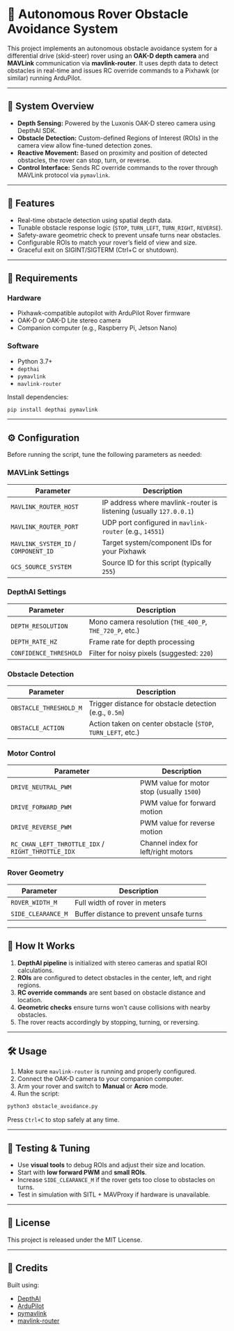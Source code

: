 # 🤖 Autonomous Rover Obstacle Avoidance System

This project implements an autonomous obstacle avoidance system for a differential drive (skid-steer) rover using an **OAK-D depth camera** and **MAVLink** communication via **mavlink-router**. It uses depth data to detect obstacles in real-time and issues RC override commands to a Pixhawk (or similar) running ArduPilot.

---

## 📸 System Overview

- **Depth Sensing:** Powered by the Luxonis OAK-D stereo camera using DepthAI SDK.
- **Obstacle Detection:** Custom-defined Regions of Interest (ROIs) in the camera view allow fine-tuned detection zones.
- **Reactive Movement:** Based on proximity and position of detected obstacles, the rover can stop, turn, or reverse.
- **Control Interface:** Sends RC override commands to the rover through MAVLink protocol via `pymavlink`.

---

## 🚀 Features

- Real-time obstacle detection using spatial depth data.
- Tunable obstacle response logic (`STOP`, `TURN_LEFT`, `TURN_RIGHT`, `REVERSE`).
- Safety-aware geometric check to prevent unsafe turns near obstacles.
- Configurable ROIs to match your rover’s field of view and size.
- Graceful exit on SIGINT/SIGTERM (Ctrl+C or shutdown).

---

## 🧰 Requirements

### Hardware

- Pixhawk-compatible autopilot with ArduPilot Rover firmware
- OAK-D or OAK-D Lite stereo camera
- Companion computer (e.g., Raspberry Pi, Jetson Nano)

### Software

- Python 3.7+
- `depthai`
- `pymavlink`
- `mavlink-router`

Install dependencies:

```bash
pip install depthai pymavlink
```

---

## ⚙️ Configuration

Before running the script, tune the following parameters as needed:

### MAVLink Settings

| Parameter | Description |
|----------|-------------|
| `MAVLINK_ROUTER_HOST` | IP address where mavlink-router is listening (usually `127.0.0.1`) |
| `MAVLINK_ROUTER_PORT` | UDP port configured in `mavlink-router` (e.g., `14551`) |
| `MAVLINK_SYSTEM_ID` / `COMPONENT_ID` | Target system/component IDs for your Pixhawk |
| `GCS_SOURCE_SYSTEM` | Source ID for this script (typically `255`) |

### DepthAI Settings

| Parameter | Description |
|----------|-------------|
| `DEPTH_RESOLUTION` | Mono camera resolution (`THE_400_P`, `THE_720_P`, etc.) |
| `DEPTH_RATE_HZ` | Frame rate for depth processing |
| `CONFIDENCE_THRESHOLD` | Filter for noisy pixels (suggested: `220`) |

### Obstacle Detection

| Parameter | Description |
|----------|-------------|
| `OBSTACLE_THRESHOLD_M` | Trigger distance for obstacle detection (e.g., `0.5m`) |
| `OBSTACLE_ACTION` | Action taken on center obstacle (`STOP`, `TURN_LEFT`, etc.) |

### Motor Control

| Parameter | Description |
|----------|-------------|
| `DRIVE_NEUTRAL_PWM` | PWM value for motor stop (usually `1500`) |
| `DRIVE_FORWARD_PWM` | PWM value for forward motion |
| `DRIVE_REVERSE_PWM` | PWM value for reverse motion |
| `RC_CHAN_LEFT_THROTTLE_IDX` / `RIGHT_THROTTLE_IDX` | Channel index for left/right motors |

### Rover Geometry

| Parameter | Description |
|----------|-------------|
| `ROVER_WIDTH_M` | Full width of rover in meters |
| `SIDE_CLEARANCE_M` | Buffer distance to prevent unsafe turns |

---

## 🧠 How It Works

1. **DepthAI pipeline** is initialized with stereo cameras and spatial ROI calculations.
2. **ROIs** are configured to detect obstacles in the center, left, and right regions.
3. **RC override commands** are sent based on obstacle distance and location.
4. **Geometric checks** ensure turns won’t cause collisions with nearby obstacles.
5. The rover reacts accordingly by stopping, turning, or reversing.

---

## 🛠️ Usage

1. Make sure `mavlink-router` is running and properly configured.
2. Connect the OAK-D camera to your companion computer.
3. Arm your rover and switch to **Manual** or **Acro** mode.
4. Run the script:

```bash
python3 obstacle_avoidance.py
```

Press `Ctrl+C` to stop safely at any time.

---

## 🧪 Testing & Tuning

- Use **visual tools** to debug ROIs and adjust their size and location.
- Start with **low forward PWM** and **small ROIs**.
- Increase `SIDE_CLEARANCE_M` if the rover gets too close to obstacles on turns.
- Test in simulation with SITL + MAVProxy if hardware is unavailable.

---

## 🧾 License

This project is released under the MIT License.

---

## 🙌 Credits

Built using:
- [DepthAI](https://docs.luxonis.com/)
- [ArduPilot](https://ardupilot.org/)
- [pymavlink](https://www.ardusub.com/developers/pymavlink.html)
- [mavlink-router](https://github.com/mavlink-router/mavlink-router)


